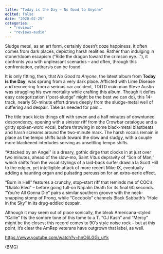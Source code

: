 ```yaml
---
title: "Today is the Day – No Good to Anyone"
edited: false
date: "2020-02-25"
categories:
  - "reviews"
  - "reviews-audio"
---
```


Sludge metal, as an art form, certainly doesn’t ooze happiness. It often comes from dark places, depicting harsh realities. Rather than indulging in stoner/doom escapism (“Ride the dragon toward the crimson eye…”), it confronts you with unpleasant scenarios – and often, through this confrontation, catharsis can be found.

It is only fitting, then, that _No Good to Anyone_, the latest album from **Today is the Day**, was sprung from a very dark place. Afflicted with Lime Disease and recovering from a serious car accident, TDITD main man Steve Austin was struggling his own mortality while crafting this album. Though it defies easy categorization (“post-sludge” might be the best we can do), this 14-track, nearly 50-minute effort draws deeply from the sludge-metal well of suffering and despair. Take as needed for pain…

The title track kicks things off with seven and a half minutes of downtuned despondency, opening with a sinister riff from the Crowbar catalogue and a gritty spoken-word vocal, before throwing in some black-metal blastbeats and harsh screams around the two-minute mark. The harsh vocals remain in place as the tempo shifts back toward the slow and sludgy, with a couple more blackened interludes serving as unsettling tempo shifts.

“Attacked by an Angel” is a dreary, gothic dirge that clocks in at just over two minutes, ahead of the slow-mo, Saint Vitus depravity of “Son of Man,” which shifts from the vocal stylings of a laid-back surfer drawl a la Scott Hill to the edgier, yet intelligible attack of more recent Mike IX, eventually adding a haunting organ and pulsating percussion for an extra-eerie effect.

“Burn in Hell” features a crunchy, stop-start riff that reminds me of COC’s “Diablo Blvd” – before going full-on Napalm Death for its final 60 seconds. “You’re All Gonna Die” pairs a similar southern groove with the neck-snapping stomp of Prong, while “Cocobolo” channels Black Sabbath’s “Hole in the Sky” in its drug-addled despair.

Although it may seem out of place sonically, the bleak Americana-styled “Callie” fits the sombre tone of this tome to a T. “OJ Kush” and “Mercy” might be the closest this record comes to 90’s style noise rock – but at this point, it’s clear the AmRep veterans have outgrown that label, as well.

https://www.youtube.com/watch?v=hnO6LGG\_uYk

(BMG)
